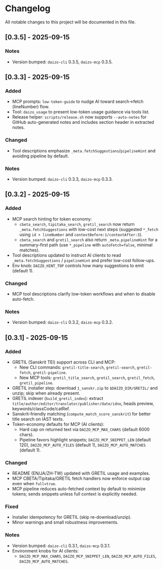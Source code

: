 # Changelog

All notable changes to this project will be documented in this file.

## [0.3.5] - 2025-09-15

### Notes
- Version bumped: `daizo-cli` 0.3.5, `daizo-mcp` 0.3.5.

## [0.3.3] - 2025-09-15

### Added
- MCP prompts: `low-token-guide` to nudge AI toward search→fetch (lineNumber) flow.
- Tool: `daizo_usage` to present low-token usage guidance via tools list.
- Release helper: `scripts/release.sh` now supports `--auto-notes` for GitHub auto-generated notes and includes section header in extracted notes.

### Changed
- Tool descriptions emphasize `_meta.fetchSuggestions`/`pipelineHint` and avoiding pipeline by default.

### Notes
- Version bumped: `daizo-cli` 0.3.3, `daizo-mcp` 0.3.3.

## [0.3.2] - 2025-09-15

### Added
- MCP search hinting for token economy:
  - `cbeta_search`, `tipitaka_search`, `gretil_search` now return `_meta.fetchSuggestions` with low-cost next steps (suggested `*_fetch` using `id + lineNumber` and `contextBefore:1/contextAfter:3`).
  - `cbeta_search` and `gretil_search` also return `_meta.pipelineHint` for a summary-first path (use `*_pipeline` with `autoFetch=false`, minimal matches).
- Tool descriptions updated to instruct AI clients to read `_meta.fetchSuggestions` / `pipelineHint` and prefer low-cost follow-ups.
- Env knob: `DAIZO_HINT_TOP` controls how many suggestions to emit (default 1).

### Changed
- MCP tool descriptions clarify low-token workflows and when to disable auto-fetch.

### Notes
- Version bumped: `daizo-cli` 0.3.2, `daizo-mcp` 0.3.2.

## [0.3.1] - 2025-09-15

### Added
- GRETIL (Sanskrit TEI) support across CLI and MCP:
  - New CLI commands: `gretil-title-search`, `gretil-search`, `gretil-fetch`, `gretil-pipeline`.
  - New MCP tools: `gretil_title_search`, `gretil_search`, `gretil_fetch`, `gretil_pipeline`.
- GRETIL installer step: download `1_sanskr.zip` to `$DAIZO_DIR/GRETIL/` and unzip; skip when already present.
- GRETIL indexer (`build_gretil_index`): extract `title/author/editor/translator/publisher/date/idno`, heads preview, keywords/classCode/catRef.
- Sanskrit-friendly matching (`compute_match_score_sanskrit`) for better title search on IAST texts.
- Token-economy defaults for MCP (AI clients):
  - Hard cap on returned text via `DAIZO_MCP_MAX_CHARS` (default 6000 chars).
  - Pipeline favors highlight snippets; `DAIZO_MCP_SNIPPET_LEN` (default 120), `DAIZO_MCP_AUTO_FILES` (default 1), `DAIZO_MCP_AUTO_MATCHES` (default 1).

### Changed
- README (EN/JA/ZH-TW) updated with GRETIL usage and examples.
- MCP CBETA/Tipitaka/GRETIL fetch handlers now enforce output cap even when `full=true`.
- MCP pipeline reduces auto-fetched context by default to minimize tokens; sends snippets unless full context is explicitly needed.

### Fixed
- Installer idempotency for GRETIL (skip re-download/unzip).
- Minor warnings and small robustness improvements.

### Notes
- Version bumped: `daizo-cli` 0.3.1, `daizo-mcp` 0.3.1.
- Environment knobs for AI clients:
  - `DAIZO_MCP_MAX_CHARS`, `DAIZO_MCP_SNIPPET_LEN`, `DAIZO_MCP_AUTO_FILES`, `DAIZO_MCP_AUTO_MATCHES`.
